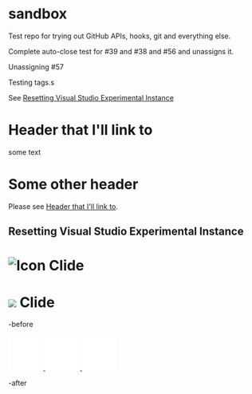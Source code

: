 sandbox
=======

Test repo for trying out GitHub APIs, hooks, git and everything else.

Complete auto-close test for #39 and #38 and #56 and unassigns it.

Unassigning #57

Testing tags.s

See [Resetting Visual Studio Experimental Instance](#resetting-visual-studio-experimental-instance)

# Header that I'll link to

some text

# Some other header

Please see [Header that I'll link to](#header-that-ill-link-to).

## Resetting Visual Studio Experimental Instance


![Icon](https://raw.github.com/clariuslabs/clide/master/icon/64.png) Clide
==================

<img align="center" src="https://raw.github.com/clariuslabs/clide/master/icon/64.png" /> Clide
==================

-before

<a href="https://github.com/KirillOsenkov">
  <img src="avatar.svg" alt="Kirill Osenkov" title="Kirill Osenkov">
</a>

<a href="https://github.com/KirillOsenkov">
  <img src="avatar.svg" alt="Kirill Osenkov" title="Kirill Osenkov">
</a>

<a href="https://github.com/KirillOsenkov">
  <img src="avatar.svg" alt="Kirill Osenkov" title="Kirill Osenkov">
</a>

-after
